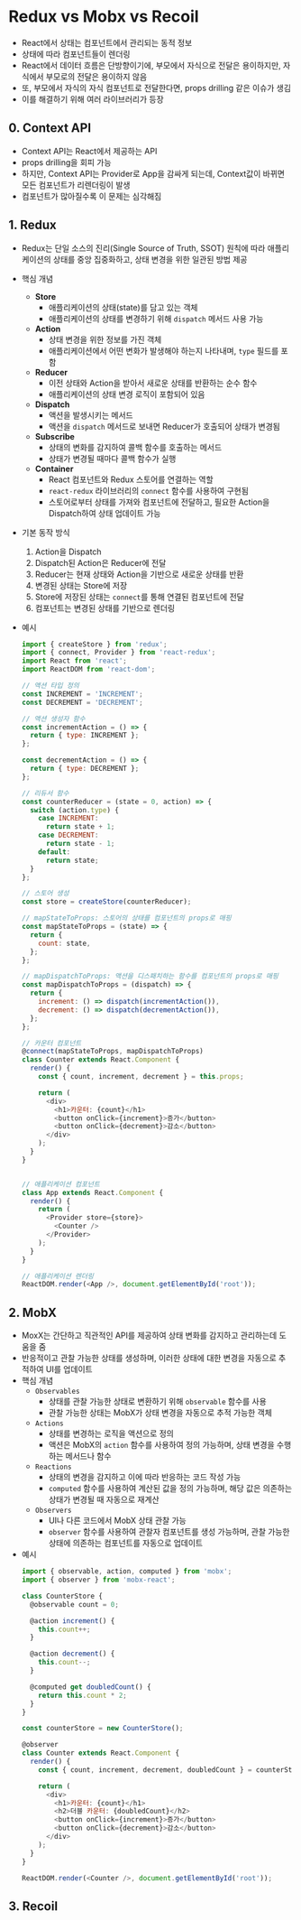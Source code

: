 # Redux vs Mobx vs Recoil
- React에서 상태는 컴포넌트에서 관리되는 동적 정보
- 상태에 따라 컴포넌트들이 렌더링
- React에서 데이터 흐름은 단방향이기에, 부모에서 자식으로 전달은 용이하지만, 자식에서 부모로의 전달은 용이하지 않음
- 또, 부모에서 자식의 자식 컴포넌트로 전달한다면, props drilling 같은 이슈가 생김
- 이를 해결하기 위해 여러 라이브러리가 등장

## 0. Context API
- Context API는 React에서 제공하는 API
- props drilling을 회피 가능
- 하지만, Context API는 Provider로 App을 감싸게 되는데, Context값이 바뀌면 모든 컴포넌트가 리렌더링이 발생
- 컴포넌트가 많아질수록 이 문제는 심각해짐

## 1. Redux
- Redux는 단일 소스의 진리(Single Source of Truth, SSOT) 원칙에 따라 애플리케이션의 상태를 중앙 집중화하고, 상태 변경을 위한 일관된 방법 제공
- 핵심 개념
  - **Store**
    - 애플리케이션의 상태(state)를 담고 있는 객체
    - 애플리케이션의 상태를 변경하기 위해 `dispatch` 메서드 사용 가능
  - **Action**
    - 상태 변경을 위한 정보를 가진 객체
    - 애플리케이션에서 어떤 변화가 발생해야 하는지 나타내며, `type` 필드를 포함
  - **Reducer**
    - 이전 상태와 Action을 받아서 새로운 상태를 반환하는 순수 함수
    - 애플리케이션의 상태 변경 로직이 포함되어 있음
  - **Dispatch**
    - 액션을 발생시키는 메서드
    - 액션을 `dispatch` 메서드로 보내면 Reducer가 호출되어 상태가 변경됨
  - **Subscribe**
    - 상태의 변화를 감지하여 콜백 함수를 호출하는 메서드
    - 상태가 변경될 때마다 콜백 함수가 실행
  - **Container**
    - React 컴포넌트와 Redux 스토어를 연결하는 역할
    - `react-redux` 라이브러리의 `connect` 함수를 사용하여 구현됨
    - 스토어로부터 상태를 가져와 컴포넌트에 전달하고, 필요한 Action을 Dispatch하여 상태 업데이트 가능

- 기본 동작 방식
  1. Action을 Dispatch
  2. Dispatch된 Action은 Reducer에 전달
  3. Reducer는 현재 상태와 Action을 기반으로 새로운 상태를 반환
  4. 변경된 상태는 Store에 저장
  5. Store에 저장된 상태는 `connect`를 통해 연결된 컴포넌트에 전달
  6. 컴포넌트는 변경된 상태를 기반으로 렌더링

- 예시
  ```javascript
  import { createStore } from 'redux';
  import { connect, Provider } from 'react-redux';
  import React from 'react';
  import ReactDOM from 'react-dom';

  // 액션 타입 정의
  const INCREMENT = 'INCREMENT';
  const DECREMENT = 'DECREMENT';

  // 액션 생성자 함수
  const incrementAction = () => {
    return { type: INCREMENT };
  };

  const decrementAction = () => {
    return { type: DECREMENT };
  };

  // 리듀서 함수
  const counterReducer = (state = 0, action) => {
    switch (action.type) {
      case INCREMENT:
        return state + 1;
      case DECREMENT:
        return state - 1;
      default:
        return state;
    }
  };

  // 스토어 생성
  const store = createStore(counterReducer);

  // mapStateToProps: 스토어의 상태를 컴포넌트의 props로 매핑
  const mapStateToProps = (state) => {
    return {
      count: state,
    };
  };

  // mapDispatchToProps: 액션을 디스패치하는 함수를 컴포넌트의 props로 매핑
  const mapDispatchToProps = (dispatch) => {
    return {
      increment: () => dispatch(incrementAction()),
      decrement: () => dispatch(decrementAction()),
    };
  };

  // 카운터 컴포넌트
  @connect(mapStateToProps, mapDispatchToProps)
  class Counter extends React.Component {
    render() {
      const { count, increment, decrement } = this.props;

      return (
        <div>
          <h1>카운터: {count}</h1>
          <button onClick={increment}>증가</button>
          <button onClick={decrement}>감소</button>
        </div>
      );
    }
  }


  // 애플리케이션 컴포넌트
  class App extends React.Component {
    render() {
      return (
        <Provider store={store}>
          <Counter />
        </Provider>
      );
    }
  }

  // 애플리케이션 렌더링
  ReactDOM.render(<App />, document.getElementById('root'));
  ```

## 2. MobX
- MoxX는 간단하고 직관적인 API를 제공하여 상태 변화를 감지하고 관리하는데 도움을 줌
- 반응적이고 관찰 가능한 상태를 생성하며, 이러한 상태에 대한 변경을 자동으로 추적하여 UI를 업데이트
- 핵심 개념
  - `Observables`
    - 상태를 관찰 가능한 상태로 변환하기 위해 `observable` 함수를 사용
    - 관찰 가능한 상태는 MobX가 상태 변경을 자동으로 추적 가능한 객체
  - `Actions`
    - 상태를 변경하는 로직을 액션으로 정의
    - 액션은 MobX의 `action` 함수를 사용하여 정의 가능하며, 상태 변경을 수행하는 메서드나 함수
  - `Reactions`
    - 상태의 변경을 감지하고 이에 따라 반응하는 코드 작성 가능
    - `computed` 함수를 사용하여 계산된 값을 정의 가능하며, 해당 값은 의존하는 상태가 변경될 때 자동으로 재계산
  - `Observers`
    - UI나 다른 코드에서 MobX 상태 관찰 가능
    - `observer` 함수를 사용하여 관찰자 컴포넌트를 생성 가능하며, 관찰 가능한 상태에 의존하는 컴포넌트를 자동으로 업데이트
- 예시
  ```javascript
  import { observable, action, computed } from 'mobx';
  import { observer } from 'mobx-react';

  class CounterStore {
    @observable count = 0;

    @action increment() {
      this.count++;
    }

    @action decrement() {
      this.count--;
    }

    @computed get doubledCount() {
      return this.count * 2;
    }
  }

  const counterStore = new CounterStore();

  @observer
  class Counter extends React.Component {
    render() {
      const { count, increment, decrement, doubledCount } = counterStore;

      return (
        <div>
          <h1>카운터: {count}</h1>
          <h2>더블 카운터: {doubledCount}</h2>
          <button onClick={increment}>증가</button>
          <button onClick={decrement}>감소</button>
        </div>
      );
    }
  }

  ReactDOM.render(<Counter />, document.getElementById('root'));
  ```

## 3. Recoil